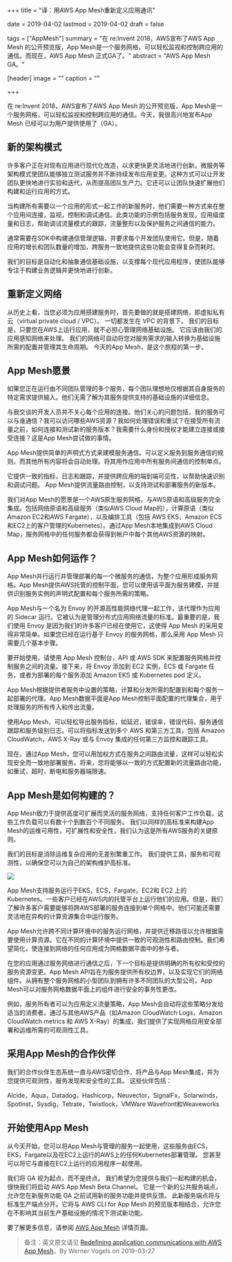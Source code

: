 +++
title = "译：用AWS App Mesh重新定义应用通讯"

date = 2019-04-02
lastmod = 2019-04-02
draft = false

tags = ["AppMesh"]
summary = "在 re:Invent 2018，AWS宣布了AWS App Mesh 的公开预览版，App Mesh是一个服务网格，可以轻松监视和控制跨应用的通信。而现在，AWS App Mesh 正式GA了。"
abstract = "AWS App Mesh GA。"

[header]
image = ""
caption = ""

+++

在 re:Invent 2018，AWS宣布了AWS App Mesh 的公开预览版，App Mesh是一个服务网格，可以轻松监视和控制跨应用的通信。今天，我很高兴地宣布App Mesh 已经可以为用户提供使用了（GA）。

## 新的架构模式

许多客户正在对现有应用进行现代化改造，以求更快更灵活地进行创新。微服务等架构模式使团队能够独立测试服务并不断持续发布应用变更。这种方式可以让开发团队更快地进行实验和迭代，从而提高团队生产力。它还可以让团队快速扩展他们构建和运行应用的方式。

当构建所有需要以一个应用的形式一起工作的新服务时，他们需要一种方式来在整个应用间连接，监视，控制和调试通信。此类功能的示例包括服务发现，应用级度量和日志，帮助调试流量模式的跟踪，流量整形以及保护服务之间通信的能力。

通常需要在SDK中构建通信管理逻辑，并要求每个开发团队使用它。但是，随着应用的增长和团队数量的增加，跨服务一致地提供这些功能会变得复杂而耗时。

我们的目标是自动化和抽象通信基础设施，以支撑每个现代应用程序，使团队能够专注于构建业务逻辑并更快地进行创新。

## 重新定义网络

从历史上看，当您必须为应用搭建服务时，首先要做的就是搭建网络，即虚拟私有云（virtual private cloud / VPC）。 一切都发生在 VPC 的背景下。 我们的目标是，只要您在AWS上运行应用，就不必担心管理网络基础设施。 它应该由我们的应用感知网络来处理。 我们的网络可自动将您对服务需求的输入转换为基础设施所需的配置并管理其生命周期。 今天的App Mesh，是这个旅程的第一步。

## App Mesh愿景

如果您正在运行由不同团队管理的多个服务，每个团队理想地仅根据其自身服务的特定需求提供输入。他们无需了解为其服务提供支持的基础设施的详细信息。

与我交谈的开发人员并不关心每个应用的连接。他们关心的问题包括，我的服务可以与谁通信？我可以访问哪些AWS资源？我如何处理错误和重试？在接受所有流量之前，如何连接和测试新的服务版本？我需要什么身份和授权才能建立连接或接受连接？这是App Mesh尝试做的事情。

App Mesh提供简单的声明式方式来建模服务通信。可以定义服务到服务通信的规则，而其他所有内容将会自动处理。将其用作应用中所有服务间通信的控制单点。

它提供一致的指标，日志和跟踪，并提供跨应用的端到端可见性，以帮助快速识别和调试问题。 App Mesh提供流量路由控制，以支持测试和部署服务的新版本。

我们对App Mesh的愿景是一个AWS原生服务网格，与AWS原语和高级服务完全集成。包括网络原语和高级服务（类似AWS Cloud Map的），计算原语（类似Amazon EC2和AWS Fargate），以及编排工具（包括 AWS EKS，Amazon ECS和EC2上的客户管理的Kubernetes）。通过App Mesh本地集成到AWS Cloud Map，服务网格中的任何服务都会获得到帐户中每个其他AWS资源的映射。

## App Mesh如何运作？

App Mesh并行运行并管理部署的每一个微服务的通信，为整个应用形成服务网格。App Mesh提供AWS托管的控制平面，您可以使用该平面为服务建模，并提供识别服务实例的声明式配置和每个服务所需的策略。

App Mesh与一个名为 Envoy 的开源高性能网络代理一起工作，该代理作为应用的 Sidecar 运行。它被认为是管理分布式应用网络流量的标准。最重要的是，我们使用 Envoy 是因为我们的许多客户已经在使用它，这使得 App Mesh 的采用变得非常简单。如果您已经在运行基于 Envoy 的服务网格，那么采用 App Mesh 只需要几个基本步骤。

要开始使用，请使用 App Mesh 控制台，API 或 AWS SDK 来配置服务网格并控制服务之间的流量。接下来，将 Envoy 添加到 EC2 实例，ECS 或 Fargate 任务，或者为部署的每个服务添加 Amazon EKS 或 Kubernetes pod 定义。

App Mesh根据提供者服务中设置的策略，计算和分发所需的配置到和每个服务一起部署的代理。App Mesh数据平面是App Mesh控制平面配置的代理集合，用于处理服务的所有传入和传出流量。

使用App Mesh，可以轻松导出服务指标，如延迟，错误率，错误代码，服务通信跟踪和服务级别日志。可以将指标发送到多个 AWS 和第三方工具，包括 Amazon CloudWatch，AWS X-Ray 或与 Envoy 集成的任何第三方监控和跟踪工具。

现在，通过App Mesh，您可以用加权方式在服务之间路由流量，这样可以轻松实现安全而一致地部署服务。将来，您将能够以一致的方式配置新的流量路由功能，如重试，超时，断电和服务器端限速。

## App Mesh是如何构建的？

App Mesh致力于提供高度可扩展而灵活的服务网络，支持任何客户工作负载，这些工作负载可以有数十个到数百个不同服务。 我们以同样的高标准来构建App Mesh的运维可用性，可扩展性和安全性，我们认为这是所有AWS服务的关键原则。

我们的目标是消除运维复杂应用的无差别繁重工作。 我们提供工具，服务和可观测性，以确保您可以为自己的架构维护高标准。

![](images/appmesh.png)

App Mesh支持服务运行于EKS，ECS，Fargate，EC2和 EC2 上的 Kubernetes。一些客户已经在AWS内的托管平台上运行他们的应用。但是，我们了解许多客户需要能够将跨AWS部署的服务连接到单个网格中。他们可能还需要灵活地在异构的计算资源集合中运行服务。

App Mesh允许跨不同计算环境中的服务运行网格，并提供迁移路径以允许根据需要使用计算资源。它在不同的计算环境中提供一致的可观测性和路由控制。我们希望简化，使连接到网络的任何应用成为网格数据平面中的参与者。

在您的应用通过服务网络进行通信之后，下一个目标是提供明确的所有权和受控的服务资源变更。App Mesh API旨在为服务提供所有权边界，以及实现它们的网络组件。从拥有整个服务网格的小型团队到拥有许多不同团队的大型公司，App Mesh可以对服务网格数据平面上的组件进行安全的事务性更改。

例如，服务所有者可以为应用定义流量策略，App Mesh会自动将这些策略分发给适当的消费者。通过与其他AWS产品（如Amazon CloudWatch Logs，Amazon CloudWatch metrics 和 AWS X-Ray）的集成，我们提供了实现网格应用安全部署和运维所需的可观测性工具。

## 采用App Mesh的合作伙伴

我们的合作伙伴生态系统一直与AWS密切合作，将产品与App Mesh集成，并为您提供可观测性，服务发现和安全性的工具。 这些伙伴包括：

Alcide，Aqua，Datadog，Hashicorp，Neuvector，SignalFx，Solarwinds，SpotInst，Sysdig，Tetrate，Twistlock，VMWare Wavefront和Weaveworks

## 开始使用App Mesh

从今天开始，您可以将App Mesh与管理的服务一起使用，这些服务由ECS，EKS，Fargate以及在EC2上运行的AWS上的任何Kubernetes部署管理。 您甚至可以将它与直接在EC2上运行的应用程序一起使用。

我们将 GA 视为起点，而不是终点。 我们希望为您提供与我们一起构建的机会，很快我们将启动 AWS App Mesh Beta Channel。 它是一个新的公共服务端点，允许您在新服务功能 GA 之前试用新的服务功能并提供反馈。 此新服务端点将与标准生产端点分开。它将与 AWS CLI for App Mesh 的预览版本相结合，允许您在不影响其当前生产基础设施的情况下测试新功能。

要了解更多信息，请参阅 [AWS App Mesh](https://www.allthingsdistributed.com/2019/03/redefining-application-communications-with-aws-app-mesh.html) 详情页面。

> 备注：英文原文请见 [Redefining application communications with AWS App Mesh](https://www.allthingsdistributed.com/2019/03/redefining-application-communications-with-aws-app-mesh.html)，By Werner Vogels on 2019-03-27